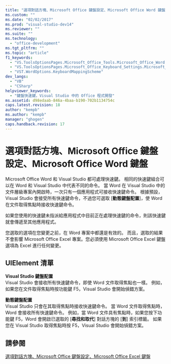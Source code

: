 ```yaml
---
title: "選項對話方塊、Microsoft Office 鍵盤設定、Microsoft Office Word 鍵盤 | Microsoft Docs"
ms.custom: ""
ms.date: "02/02/2017"
ms.prod: "visual-studio-dev14"
ms.reviewer: ""
ms.suite: ""
ms.technology: 
  - "office-development"
ms.tgt_pltfrm: ""
ms.topic: "article"
f1_keywords: 
  - "VS.ToolsOptionsPages.Microsoft_Office_Tools.Microsoft_Office_Word.Keyboard"
  - "VS.ToolsOptionsPages.Microsoft_Office_Keyboard_Settings.Microsoft_Office_Word_Keyboard"
  - "VST.WordOptions.KeyboardMappingScheme"
dev_langs: 
  - "VB"
  - "CSharp"
helpviewer_keywords: 
  - "鍵盤快速鍵，Visual Studio 中的 Office 程式開發"
ms.assetid: d98edaab-846a-4baa-b190-702b1134754c
caps.latest.revision: 18
author: "kempb"
ms.author: "kempb"
manager: "ghogen"
caps.handback.revision: 17
---
```

# 選項對話方塊、Microsoft Office 鍵盤設定、Microsoft Office Word 鍵盤
  Microsoft Office Word 和 Visual Studio 都可處理快速鍵。  相同的快速鍵組合可以在 Word 和 Visual Studio 中代表不同的命令。  當 Word 在 Visual Studio 中的文件層級專案內開啟時，一次只有一個應用程式可接收快速鍵命令。  根據預設，Visual Studio 會接受所有快速鍵命令，不過您可選取 \[**動態鍵盤配置**\]，使 Word 在文件取得焦點時接收快速鍵命令。  
  
 如果您使用的快速鍵未指派給應用程式中目前正在處理快速鍵的命令，則該快速鍵就會傳遞至其他應用程式。  
  
 您選取的選項在您變更之前，在 Word 專案中都還是有效的。  而且，選取的結果不會影響 Microsoft Office Excel 專案。您必須使用 Microsoft Office Excel 鍵盤選項為 Excel 進行任何變更。  
  
## UIElement 清單  
 **Visual Studio 鍵盤配置**  
 Visual Studio 會接收所有快速鍵命令，即使 Word 文件取得焦點也一樣。  例如，如果您在文件取得焦點時按功能鍵 F5，Visual Studio 會開始偵錯方案。  
  
 **動態鍵盤配置**  
 Visual Studio 只會在其取得焦點時接收快速鍵命令。  當 Word 文件取得焦點時，Word 會接收所有快速鍵命令。  例如，當 Word 文件具有焦點時，如果您按下功能鍵 F5，Word 會開啟已選取的 \[**尋找和取代**\] 對話方塊的 \[**到**\] 索引標籤。  如果您在 Visual Studio 取得焦點時按 F5，Visual Studio 會開始偵錯方案。  
  
## 請參閱  
 [選項對話方塊、Microsoft Office 鍵盤設定、Microsoft Office Excel 鍵盤](../vsto/microsoft-office-excel-keyboard-microsoft-office-keyboard-settings-options-dialog-box.md)  
  
  